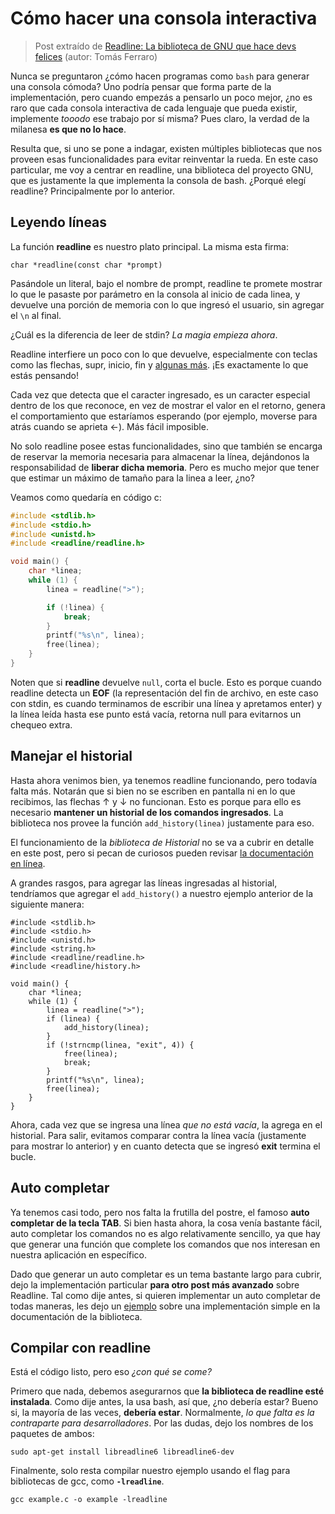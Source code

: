 # Cómo hacer una consola interactiva

> Post extraído de
> [Readline: La biblioteca de GNU que hace devs felices](https://medium.com/@tferraro/readline-la-biblioteca-de-gnu-que-hace-devs-felices-349539501cad)
> (autor: Tomás Ferraro)

Nunca se preguntaron ¿cómo hacen programas como `bash` para generar una consola
cómoda? Uno podría pensar que forma parte de la implementación, pero cuando
empezás a pensarlo un poco mejor, ¿no es raro que cada consola interactiva de
cada lenguaje que pueda existir, implemente _tooodo_ ese trabajo por sí misma?
Pues claro, la verdad de la milanesa **es que no lo hace**.

Resulta que, si uno se pone a indagar, existen múltiples bibliotecas que nos
proveen esas funcionalidades para evitar reinventar la rueda. En este caso
particular, me voy a centrar en readline, una biblioteca del proyecto GNU, que
es justamente la que implementa la consola de bash. ¿Porqué elegí readline?
Principalmente por lo anterior.

## Leyendo líneas

La función **readline** es nuestro plato principal. La misma esta firma:

```c:no-line-numbers
char *readline(const char *prompt)
```

Pasándole un literal, bajo el nombre de prompt, readline te promete mostrar lo
que le pasaste por parámetro en la consola al inicio de cada linea, y devuelve
una porción de memoria con lo que ingresó el usuario, sin agregar el `\n` al
final.

¿Cuál es la diferencia de leer de stdin? _La magia empieza ahora_.

Readline interfiere un poco con lo que devuelve, especialmente con teclas como
las flechas, supr, inicio, fin y
[algunas más](https://tiswww.case.edu/php/chet/readline/readline.html#SEC3). ¡Es
exactamente lo que estás pensando!

Cada vez que detecta que el caracter ingresado, es un caracter especial dentro
de los que reconoce, en vez de mostrar el valor en el retorno, genera el
comportamiento que estaríamos esperando (por ejemplo, moverse para atrás cuando
se aprieta ←). Más fácil imposible.

No solo readline posee estas funcionalidades, sino que también se encarga de
reservar la memoria necesaria para almacenar la línea, dejándonos la
responsabilidad de **liberar dicha memoria**. Pero es mucho mejor que tener que
estimar un máximo de tamaño para la linea a leer, ¿no?

Veamos como quedaría en código c:

```c
#include <stdlib.h>
#include <stdio.h>
#include <unistd.h>
#include <readline/readline.h>

void main() {
    char *linea;
    while (1) {
        linea = readline(">");

        if (!linea) {
            break;
        }
        printf("%s\n", linea);
        free(linea);
    }
}
```

Noten que si **readline** devuelve `null`, corta el bucle. Esto es porque cuando
readline detecta un **EOF** (la representación del fin de archivo, en este caso
con stdin, es cuando terminamos de escribir una línea y apretamos enter) y la
línea leída hasta ese punto está vacía, retorna null para evitarnos un chequeo
extra.

## Manejar el historial

Hasta ahora venimos bien, ya tenemos readline funcionando, pero todavía falta
más. Notarán que si bien no se escriben en pantalla ni en lo que recibimos, las
flechas ↑ y ↓ no funcionan. Esto es porque para ello es necesario **mantener un
historial de los comandos ingresados**. La biblioteca nos provee la función
`add_history(linea)` justamente para eso.

El funcionamiento de la _biblioteca de Historial_ no se va a cubrir en detalle
en este post, pero si pecan de curiosos pueden revisar
[la documentación en línea](https://cnswww.cns.cwru.edu/php/chet/readline/history.html).

A grandes rasgos, para agregar las líneas ingresadas al historial, tendríamos
que agregar el `add_history()` a nuestro ejemplo anterior de la siguiente
manera:

```c{6,12-18}
#include <stdlib.h>
#include <stdio.h>
#include <unistd.h>
#include <string.h>
#include <readline/readline.h>
#include <readline/history.h>

void main() {
    char *linea;
    while (1) {
        linea = readline(">");
        if (linea) {
            add_history(linea);
        }
        if (!strncmp(linea, "exit", 4)) {
            free(linea);
            break;
        }
        printf("%s\n", linea);
        free(linea);
    }
}
```

Ahora, cada vez que se ingresa una línea _que no está vacía_, la agrega en el
historial. Para salir, evitamos comparar contra la línea vacía (justamente para
mostrar lo anterior) y en cuanto detecta que se ingresó **exit** termina el
bucle.

## Auto completar

Ya tenemos casi todo, pero nos falta la frutilla del postre, el famoso **auto
completar de la tecla TAB**. Si bien hasta ahora, la cosa venía bastante fácil,
auto completar los comandos no es algo relativamente sencillo, ya que hay que
generar una función que complete los comandos que nos interesan en nuestra
aplicación en específico.

Dado que generar un auto completar es un tema bastante largo para cubrir, dejo
la implementación particular **para otro post más avanzado** sobre Readline. Tal
como dije antes, si quieren implementar un auto completar de todas maneras, les
dejo un [ejemplo](http://web.mit.edu/gnu/doc/html/rlman_2.html#SEC40) sobre una
implementación simple en la documentación de la biblioteca.

## Compilar con readline

Está el código listo, pero eso _¿con qué se come?_

Primero que nada, debemos asegurarnos que **la biblioteca de readline esté
instalada**. Como dije antes, la usa bash, así que, ¿no debería estar? Bueno si,
la mayoría de las veces, **debería estar**. Normalmente, _lo que falta es la
contraparte para desarrolladores_. Por las dudas, dejo los nombres de los
paquetes de ambos:

```bash:no-line-numbers
sudo apt-get install libreadline6 libreadline6-dev
```

Finalmente, solo resta compilar nuestro ejemplo usando el flag para bibliotecas
de gcc, como **`-lreadline`**.

```bash:no-line-numbers
gcc example.c -o example -lreadline
```
